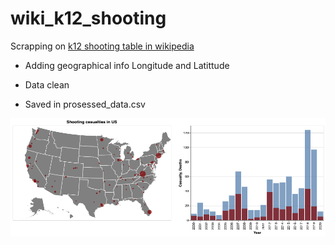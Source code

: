# wiki_k12_shooting

Scrapping on [k12 shooting table in wikipedia](https://en.wikipedia.org/wiki/List_of_school_shootings_in_the_United_States)
 
 - Adding geographical info Longitude and Latittude
 
 - Data clean
 
 - Saved in prosessed_data.csv 
 
 ![img](resource/visualization.png)
